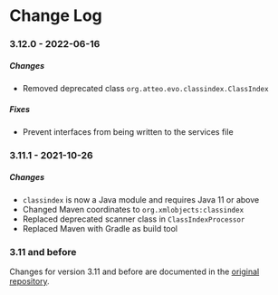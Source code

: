Change Log
==========

### 3.12.0 - 2022-06-16

##### Changes
* Removed deprecated class `org.atteo.evo.classindex.ClassIndex`

##### Fixes
* Prevent interfaces from being written to the services file

### 3.11.1 - 2021-10-26

##### Changes
* `classindex` is now a Java module and requires Java 11 or above
* Changed Maven coordinates to `org.xmlobjects:classindex`
* Replaced deprecated scanner class in `ClassIndexProcessor`
* Replaced Maven with Gradle as build tool

### 3.11 and before

Changes for version 3.11 and before are documented in the [original repository](https://github.com/atteo/classindex/blob/master/CHANGES.md). 
